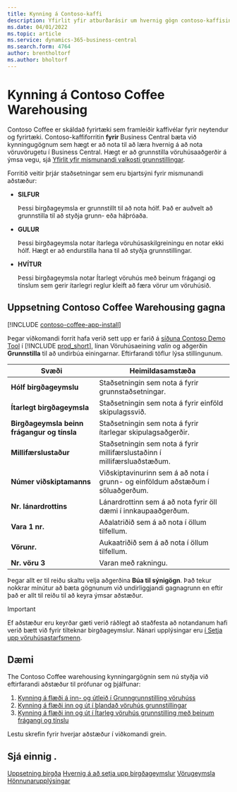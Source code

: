 ```yaml
---
title: Kynning á Contoso-kaffi
description: Yfirlit yfir atburðarásir um hvernig gögn contoso-kaffisins geta hjálpað þér að læra hvernig á að nota vörubúnaðinn í Business Central.
ms.date: 04/01/2022
ms.topic: article
ms.service: dynamics-365-business-central
ms.search.form: 4764
author: brentholtorf
ms.author: bholtorf
---
```


# Kynning á Contoso Coffee Warehousing

Contoso Coffee er skáldað fyrirtæki sem framleiðir kaffivélar fyrir neytendur og fyrirtæki. Contoso-kaffiforritin **fyrir** Business Central bæta við kynningugögnum sem hægt er að nota til að læra hvernig á að nota vöruvörugetu í Business Central. Hægt er að grunnstilla vöruhúsaaðgerðir á ýmsa vegu, sjá [Yfirlit yfir mismunandi valkosti grunnstillingar](../../design-details-warehouse-management.md#overview-of-different-configuration-options).

Forritið veitir þrjár staðsetningar sem eru bjartsýni fyrir mismunandi aðstæður:

- **SILFUR**  

  Þessi birgðageymsla er grunnstillt til að nota hólf. Það er auðvelt að grunnstilla til að styðja grunn- eða háþróaða. 

- **GULUR**  

  Þessi birgðageymsla notar ítarlega vöruhúsaskilgreiningu en notar ekki hólf. Hægt er að endurstilla hana til að styðja grunnstillingar.

- **HVÍTUR**  

  Þessi birgðageymsla notar Ítarlegt vöruhús með beinum frágangi og tínslum sem gerir ítarlegri reglur kleift að færa vörur um vöruhúsið.

## Uppsetning Contoso Coffee Warehousing gagna

[!INCLUDE [contoso-coffee-app-install](../../includes/contoso-coffee-app-install.md)]

Þegar viðkomandi forrit hafa verið sett upp er farið á [síðuna Contoso Demo Tool](https://businesscentral.dynamics.com/?page=5194) í [!INCLUDE [prod_short](../../includes/prod_short.md)], línan Vöruhúsaeining *valin* og aðgerðin **Grunnstilla** til að undirbúa einingarnar. Eftirfarandi töflur lýsa stillingunum.  

|Svæði  |Heimildasamstæða  |
|---------|---------|
|**Hólf birgðageymslu**  |Staðsetningin sem nota á fyrir grunnstaðsetningar.|
|**Ítarlegt birgðageymsla**  |Staðsetningin sem nota á fyrir einföld skipulagssvið.|
|**Birgðageymsla beinn frágangur og tínsla**  |Staðsetningin sem nota á fyrir ítarlegar skipulagsaðgerðir.|
|**Millifærslustaður**  |Staðsetningin sem nota á fyrir millifærslustaðinn í millifærsluaðstæðum.|
|**Númer viðskiptamanns**  |Viðskiptavinurinn sem á að nota í grunn- og einföldum aðstæðum í söluaðgerðum.|
|**Nr. lánardrottins**  |Lánardrottinn sem á að nota fyrir öll dæmi í innkaupaaðgerðum.|
|**Vara 1 nr.**  |Aðalatriðið sem á að nota í öllum tilfellum.|
|**Vörunr.**  |Aukaatriðið sem á að nota í öllum tilfellum.|
|**Nr. vöru 3**  |Varan með rakningu.|

Þegar allt er til reiðu skaltu velja aðgerðina **Búa til sýnigögn**. Það tekur nokkrar mínútur að bæta gögnunum við undirliggjandi gagnagrunn en eftir það er allt til reiðu til að keyra ýmsar aðstæður.  

> [!IMPORTANT]
> Ef aðstæður eru keyrðar gæti verið ráðlegt að staðfesta að notandanum hafi verið bætt við fyrir tilteknar birgðageymslur. Nánari upplýsingar eru [í Setja upp vöruhúsastarfsmenn](../../warehouse-how-to-set-up-warehouse-employees.md).

## Dæmi

The Contoso Coffee warehousing kynningargögnin sem nú styðja við eftirfarandi aðstæður til prófunar og þjálfunar:

1.  [Kynning á flæði á inn- og útleið í Grunngrunnstilling vöruhúss](warehouse-basic-flow-putaway-pick.md)
2.  [Kynning á flæði inn og út í blandað vöruhús grunnstillingar](warehouse-mixed-flow-receive-pick-ship.md)
3.  [Kynning á flæði inn og út í Ítarleg vöruhús grunnstilling með beinum frágangi og tínslu](warehouse-directed-flow.md)

Lestu skrefin fyrir hverjar aðstæður í viðkomandi grein.  

## Sjá einnig .

[Uppsetning birgða](../../inventory-setup-inventory.md) 
[Hvernig á að setja upp birgðageymslur](../../inventory-how-setup-locations.md) 
[Vörugeymsla](../../warehouse-manage-warehouse.md) 
[Hönnunarupplýsingar](../../design-details-warehouse-overview.md) 
